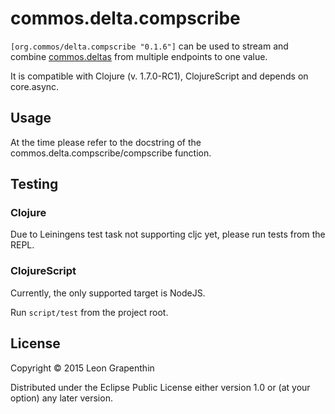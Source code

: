 # commos.delta.compscribe

`[org.commos/delta.compscribe "0.1.6"]` can be used to stream and combine [commos.deltas](http://github.com/commos/delta) from multiple endpoints to one value.

It is compatible with Clojure (v. 1.7.0-RC1), ClojureScript and depends on core.async.

## Usage

At the time please refer to the docstring of the commos.delta.compscribe/compscribe function.

## Testing

### Clojure

Due to Leiningens test task not supporting cljc yet, please run tests from the REPL.

### ClojureScript

Currently, the only supported target is NodeJS.

Run `script/test` from the project root.

## License

Copyright © 2015 Leon Grapenthin

Distributed under the Eclipse Public License either version 1.0 or (at your option) any later version.
